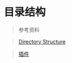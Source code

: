# 目录结构

>参考资料

>[Directory Structure](https://toolchain.gitbook.com/structure.html)

>[插件](http://www.chengweiyang.cn/gitbook/plugins/README.html)
